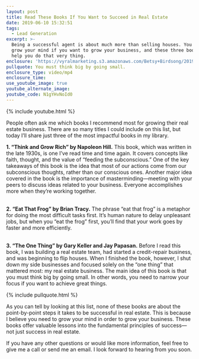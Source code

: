 ```yaml
---
layout: post
title: Read These Books If You Want to Succeed in Real Estate
date: 2019-06-10 15:32:51
tags:
  - Lead Generation
excerpt: >-
  Being a successful agent is about much more than selling houses. You need to
  grow your mind if you want to grow your business, and these three books will
  help you do that very thing.
enclosure: 'https://vyralmarketing.s3.amazonaws.com/Betsy+Birdsong/2019/Top+3+books.mp4'
pullquote: You must think big by going small.
enclosure_type: video/mp4
enclosure_time:
use_youtube_image: true
youtube_alternate_image:
youtube_code: N1gYHvNoId0
---
```


{% include youtube.html %}

People often ask me which books I recommend most for growing their real estate business. There are so many titles I could include on this list, but today I’ll share just three of the most impactful books in my library.&nbsp;

**1\. “Think and Grow Rich” by Napoleon Hill.** This book, which was written in the late 1930s, is one I’ve read time and time again. It covers concepts like faith, thought, and the value of “feeding the subconscious.” One of the key takeaways of this book is the idea that most of our actions come from our subconscious thoughts, rather than our conscious ones. Another major idea covered in the book is the importance of masterminding—meeting with your peers to discuss ideas related to your business. Everyone accomplishes more when they’re working together.

<br>**2\. “Eat That Frog” by Brian Tracy.** The phrase “eat that frog” is a metaphor for doing the most difficult tasks first. It’s human nature to delay unpleasant jobs, but when you “eat the frog” first, you’ll find that your work goes by faster and more efficiently.&nbsp;

<br>**3\. “The One Thing” by Gary Keller and Jay Papasan.** Before I read this book, I was building a real estate team, had started a credit-repair business, and was beginning to flip houses. When I finished the book, however, I shut down my side businesses and focused solely on the “one thing” that mattered most: my real estate business. The main idea of this book is that you must think big by going small. In other words, you need to narrow your focus if you want to achieve great things.&nbsp;

{% include pullquote.html %}

As you can tell by looking at this list, none of these books are about the point-by-point steps it takes to be successful in real estate. This is because I believe you need to grow your mind in order to grow your business. These books offer valuable lessons into the fundamental principles of success—not just success in real estate.

If you have any other questions or would like more information, feel free to give me a call or send me an email. I look forward to hearing from you soon.<br>&nbsp;